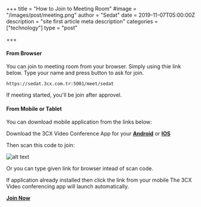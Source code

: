 +++
title = "How to Join to Meeting Room"
#image = "/images/post/meeting.png"
author = "Sedat"
date = 2019-11-07T05:00:00Z
description = "site first article meta description"
categories = ["technology"]
type = "post"

+++
#### From Browser

You can join to meeting room from your browser. Simply using thie link below. Type your name and press button to ask for join.
```
https://sedat.3cx.com.tr:5001/meet/sedat
```

If meeting started, you'll be join after approvel.

#### From Mobile or Tablet

You can download mobile application from the links below: 

Download the 3CX Video Conference App for your **[Android](https://play.google.com/store/apps/details?id=org.tcx.webmeeting&hl=en&gl=US "Download 3CX android app")** or **[IOS](https://apps.apple.com/us/app/3cx-webmeeting/id1039756959 "Download 3CX IOS app")**

Then scan this code to join:

![alt text](/images/post/meeting.png)

 Or you can type given link for browser intead of scan code. 
 
 If application already installed then click the link from your mobile The 3CX Video conferencing app will launch automatically.

 **[Join Now](https://sedat.3cx.com.tr:5001/meet/sedat "Join to Meeting")**
